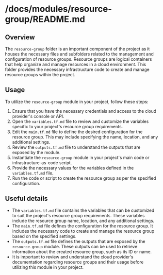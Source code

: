 # /docs/modules/resource-group/README.md

## Overview
The `resource-group` folder is an important component of the project as it houses the necessary files and subfolders related to the management and configuration of resource groups. Resource groups are logical containers that help organize and manage resources in a cloud environment. This folder provides the necessary infrastructure code to create and manage resource groups within the project.

## Usage
To utilize the `resource-group` module in your project, follow these steps:

1. Ensure that you have the necessary credentials and access to the cloud provider's console or API.
2. Open the `variables.tf.md` file to review and customize the variables specific to your project's resource group requirements.
3. Edit the `main.tf.md` file to define the desired configuration for the resource group. This may include specifying the name, location, and any additional settings.
4. Review the `outputs.tf.md` file to understand the outputs that are exposed by the module.
5. Instantiate the `resource-group` module in your project's main code or infrastructure-as-code script.
6. Provide the necessary values for the variables defined in the `variables.tf.md` file.
7. Run the code or script to create the resource group as per the specified configuration.

## Useful details
- The `variables.tf.md` file contains the variables that can be customized to suit the project's resource group requirements. These variables include the resource group name, location, and any additional settings.
- The `main.tf.md` file defines the configuration for the resource group. It includes the necessary code to create and manage the resource group based on the specified settings.
- The `outputs.tf.md` file defines the outputs that are exposed by the `resource-group` module. These outputs can be used to retrieve information about the created resource group, such as its ID or name.
- It is important to review and understand the cloud provider's documentation regarding resource groups and their usage before utilizing this module in your project.